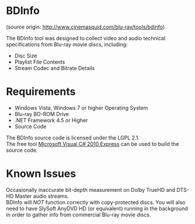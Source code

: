 BDInfo
======

(source origin: http://www.cinemasquid.com/blu-ray/tools/bdinfo)

The BDInfo tool was designed to collect video and audio technical specifications from Blu-ray movie discs, including:

<ul>
<li>Disc Size</li>
<li>Playlist File Contents</li>
<li>Stream Codec and Bitrate Details</li>
</ul>

Requirements
======
<ul>
<li>Windows Vista, Windows 7 or higher Operating System</li>
<li>Blu-ray BD-ROM Drive</li>
<li>.NET Framework 4.5 or Higher</li>
<li>Source Code</li>
</ul>

The BDInfo source code is licensed under the LGPL 2.1.<br>
The free tool <a href="http://www.microsoft.com/visualstudio/en-us/products/2010-editions/visual-csharp-express">Microsoft Visual C# 2010 Express</a> can be used to build the source code.


Known Issues
======

Occasionally inaccurate bit-depth measurement on Dolby TrueHD and DTS-HD Master audio streams.<br>
BDInfo will *NOT* function correctly with copy-protected discs. You will also need to have SlySoft AnyDVD HD (or equivalent) running in the background in order to gather info from commercial Blu-ray movie discs.

